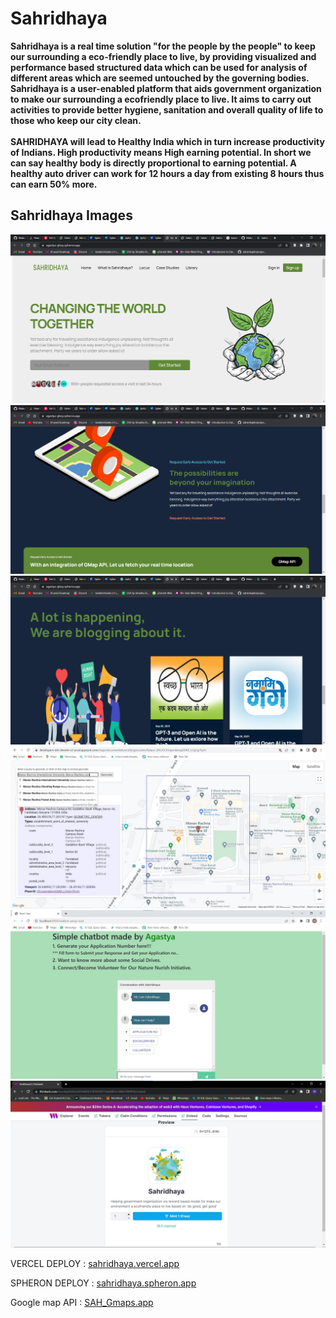 
# Sahridhaya
<b>Sahridhaya is a real time solution "for the people by the people" to keep our surrounding a eco-friendly place to live, by providing visualized and performance based structured data which can be used for analysis of different areas which are seemed untouched by the governing bodies. <br>
Sahridhaya is a user-enabled platform that aids government organization to make our surrounding a ecofriendly place to live. It aims to carry out activities to provide better hygiene, sanitation and overall quality of life to those who keep our city clean.<br><br>
SAHRIDHAYA will lead to Healthy India which in turn increase productivity of Indians. High productivity means High earning potential. In short we can say healthy body is directly proportional to earning potential. A healthy auto driver can work for 12 hours a day from existing 8 hours thus can earn 50% more.<br></b>

<h2>Sahridhaya Images</h2>

<img src= "Images/1.png">
<img src= "Images/2.png">
<img src= "Images/3.png">
<img src= "Images/5.jpeg">
<img src= "Images/4.jpeg">
<img src= "Images/6.jpeg">



VERCEL DEPLOY : [sahridhaya.vercel.app](https://sahridhaya-wj9pocvrc-its-harsshhh.vercel.app/)

SPHERON DEPLOY : [sahridhaya.spheron.app](https://spheron.infura-ipfs.io/ipfs/Qmdo4ZXqxR3DLPhUZCHfz2A5GENfW9AsKrvFCdqoUaSHEf/)

Google map API : [SAH_Gmaps.app](https://developers-dot-devsite-v2-prod.appspot.com/maps/documentation/utils/geocoder/#q%3D29.916852%252C-25.664062)
